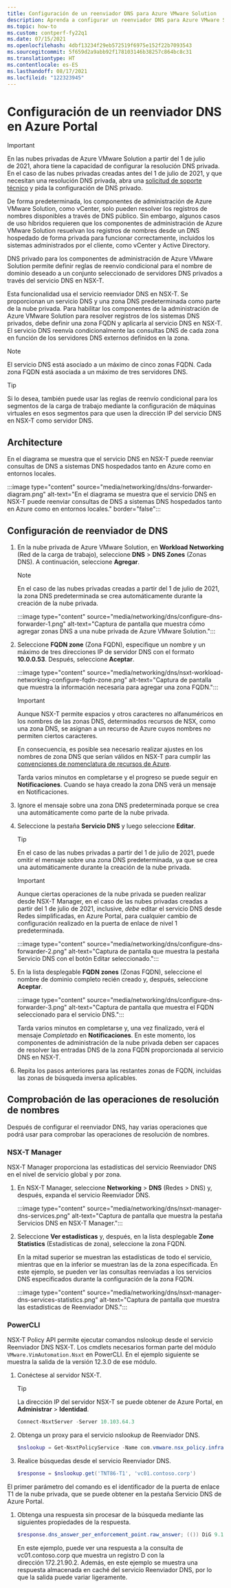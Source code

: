 ```yaml
---
title: Configuración de un reenviador DNS para Azure VMware Solution
description: Aprenda a configurar un reenviador DNS para Azure VMware Solution desde Azure Portal.
ms.topic: how-to
ms.custom: contperf-fy22q1
ms.date: 07/15/2021
ms.openlocfilehash: 4dbf13234f29eb572519f6975e152f22b7093543
ms.sourcegitcommit: 5f659d2a9abb92f178103146b38257c864bc8c31
ms.translationtype: HT
ms.contentlocale: es-ES
ms.lasthandoff: 08/17/2021
ms.locfileid: "122323945"
---
```

# <a name="configure-a-dns-forwarder-in-the-azure-portal"></a>Configuración de un reenviador DNS en Azure Portal

>[!IMPORTANT]
>En las nubes privadas de Azure VMware Solution a partir del 1 de julio de 2021, ahora tiene la capacidad de configurar la resolución DNS privada. En el caso de las nubes privadas creadas antes del 1 de julio de 2021, y que necesitan una resolución DNS privada, abra una [solicitud de soporte técnico](https://rc.portal.azure.com/#create/Microsoft.Support) y pida la configuración de DNS privado. 

De forma predeterminada, los componentes de administración de Azure VMware Solution, como vCenter, solo pueden resolver los registros de nombres disponibles a través de DNS público. Sin embargo, algunos casos de uso híbridos requieren que los componentes de administración de Azure VMware Solution resuelvan los registros de nombres desde un DNS hospedado de forma privada para funcionar correctamente, incluidos los sistemas administrados por el cliente, como vCenter y Active Directory.

DNS privado para los componentes de administración de Azure VMware Solution permite definir reglas de reenvío condicional para el nombre de dominio deseado a un conjunto seleccionado de servidores DNS privados a través del servicio DNS en NSX-T. 

Esta funcionalidad usa el servicio reenviador DNS en NSX-T. Se proporcionan un servicio DNS y una zona DNS predeterminada como parte de la nube privada. Para habilitar los componentes de la administración de Azure VMware Solution para resolver registros de los sistemas DNS privados, debe definir una zona FQDN y aplicarla al servicio DNS en NSX-T. El servicio DNS reenvía condicionalmente las consultas DNS de cada zona en función de los servidores DNS externos definidos en la zona.

>[!NOTE]
>El servicio DNS está asociado a un máximo de cinco zonas FQDN. Cada zona FQDN está asociada a un máximo de tres servidores DNS.

>[!TIP]
>Si lo desea, también puede usar las reglas de reenvío condicional para los segmentos de la carga de trabajo mediante la configuración de máquinas virtuales en esos segmentos para que usen la dirección IP del servicio DNS en NSX-T como servidor DNS.


## <a name="architecture"></a>Architecture

En el diagrama se muestra que el servicio DNS en NSX-T puede reenviar consultas de DNS a sistemas DNS hospedados tanto en Azure como en entornos locales.

:::image type="content" source="media/networking/dns/dns-forwarder-diagram.png" alt-text="En el diagrama se muestra que el servicio DNS en NSX-T puede reenviar consultas de DNS a sistemas DNS hospedados tanto en Azure como en entornos locales." border="false":::


## <a name="configure-dns-forwarder"></a>Configuración de reenviador de DNS

1. En la nube privada de Azure VMware Solution, en **Workload Networking** (Red de la carga de trabajo), seleccione **DNS** > **DNS Zones** (Zonas DNS). A continuación, seleccione **Agregar**.

   >[!NOTE]
   >En el caso de las nubes privadas creadas a partir del 1 de julio de 2021, la zona DNS predeterminada se crea automáticamente durante la creación de la nube privada.

   :::image type="content" source="media/networking/dns/configure-dns-forwarder-1.png" alt-text="Captura de pantalla que muestra cómo agregar zonas DNS a una nube privada de Azure VMware Solution.":::

1. Seleccione **FQDN zone** (Zona FQDN), especifique un nombre y un máximo de tres direcciones IP de servidor DNS con el formato **10.0.0.53**. Después, seleccione **Aceptar**.

   :::image type="content" source="media/networking/dns/nsxt-workload-networking-configure-fqdn-zone.png" alt-text="Captura de pantalla que muestra la información necesaria para agregar una zona FQDN.":::

   >[!IMPORTANT]
   >Aunque NSX-T permite espacios y otros caracteres no alfanuméricos en los nombres de las zonas DNS, determinados recursos de NSX, como una zona DNS, se asignan a un recurso de Azure cuyos nombres no permiten ciertos caracteres. 
   >
   >En consecuencia, es posible sea necesario realizar ajustes en los nombres de zona DNS que serían válidos en NSX-T para cumplir las [convenciones de nomenclatura de recursos de Azure](../azure-resource-manager/management/resource-name-rules.md#microsoftresources).

      Tarda varios minutos en completarse y el progreso se puede seguir en **Notificaciones**. Cuando se haya creado la zona DNS verá un mensaje en Notificaciones.

1. Ignore el mensaje sobre una zona DNS predeterminada porque se crea una automáticamente como parte de la nube privada.

1. Seleccione la pestaña **Servicio DNS** y luego seleccione **Editar**.

   >[!TIP]
   >En el caso de las nubes privadas a partir del 1 de julio de 2021, puede omitir el mensaje sobre una zona DNS predeterminada, ya que se crea una automáticamente durante la creación de la nube privada.


   >[!IMPORTANT]
   >Aunque ciertas operaciones de la nube privada se pueden realizar desde NSX-T Manager, en el caso de las nubes privadas creadas a partir del 1 de julio de 2021, inclusive, _debe_ editar el servicio DNS desde Redes simplificadas, en Azure Portal, para cualquier cambio de configuración realizado en la puerta de enlace de nivel 1 predeterminada.  

   :::image type="content" source="media/networking/dns/configure-dns-forwarder-2.png" alt-text="Captura de pantalla que muestra la pestaña Servicio DNS con el botón Editar seleccionado.":::   

1. En la lista desplegable **FQDN zones** (Zonas FQDN), seleccione el nombre de dominio completo recién creado y, después, seleccione **Aceptar**.

   :::image type="content" source="media/networking/dns/configure-dns-forwarder-3.png" alt-text="Captura de pantalla que muestra el FQDN seleccionado para el servicio DNS.":::

   Tarda varios minutos en completarse y, una vez finalizado, verá el mensaje *Completado* en **Notificaciones**. En este momento, los componentes de administración de la nube privada deben ser capaces de resolver las entradas DNS de la zona FQDN proporcionada al servicio DNS en NSX-T. 

1. Repita los pasos anteriores para las restantes zonas de FQDN, incluidas las zonas de búsqueda inversa aplicables.


## <a name="verify-name-resolution-operations"></a>Comprobación de las operaciones de resolución de nombres

Después de configurar el reenviador DNS, hay varias operaciones que podrá usar para comprobar las operaciones de resolución de nombres. 

### <a name="nsx-t-manager"></a>NSX-T Manager

NSX-T Manager proporciona las estadísticas del servicio Reenviador DNS en el nivel de servicio global y por zona. 

1. En NSX-T Manager, seleccione **Networking** > **DNS** (Redes > DNS) y, después, expanda el servicio Reenviador DNS.

   :::image type="content" source="media/networking/dns/nsxt-manager-dns-services.png" alt-text="Captura de pantalla que muestra la pestaña Servicios DNS en NSX-T Manager.":::

1. Seleccione **Ver estadísticas** y, después, en la lista desplegable **Zone Statistics** (Estadísticas de zona), seleccione la zona FQDN.

   En la mitad superior se muestran las estadísticas de todo el servicio, mientras que en la inferior se muestran las de la zona especificada. En este ejemplo, se pueden ver las consultas reenviadas a los servicios DNS especificados durante la configuración de la zona FQDN.

   :::image type="content" source="media/networking/dns/nsxt-manager-dns-services-statistics.png" alt-text="Captura de pantalla que muestra las estadísticas de Reenviador DNS.":::


### <a name="powercli"></a>PowerCLI

NSX-T Policy API permite ejecutar comandos nslookup desde el servicio Reenviador DNS NSX-T. Los cmdlets necesarios forman parte del módulo `VMware.VimAutomation.Nsxt` en PowerCLI. En el ejemplo siguiente se muestra la salida de la versión 12.3.0 de ese módulo.

1. Conéctese al servidor NSX-T. 

   >[!TIP]
   >La dirección IP del servidor NSX-T se puede obtener de Azure Portal, en **Administrar** > **Identidad**.
 
   ```powershell
   Connect-NsxtServer -Server 10.103.64.3
   ```

1. Obtenga un proxy para el servicio nslookup de Reenviador DNS.

   ```powershell
   $nslookup = Get-NsxtPolicyService -Name com.vmware.nsx_policy.infra.tier_1s.dns_forwarder.nslookup
   ```

1. Realice búsquedas desde el servicio Reenviador DNS.

   ```powershell
   $response = $nslookup.get('TNT86-T1', 'vc01.contoso.corp')
   ```

  El primer parámetro del comando es el identificador de la puerta de enlace T1 de la nube privada, que se puede obtener en la pestaña Servicio DNS de Azure Portal.

1. Obtenga una respuesta sin procesar de la búsqueda mediante las siguientes propiedades de la respuesta.

   ```powershell
   $response.dns_answer_per_enforcement_point.raw_answer; (()) DiG 9.10.3-P4-Ubuntu (()) @10.103.64.192 -b 10.103.64.192 vc01.contoso.corp +timeout=5 +tries=3 +nosearch ; (1 server found) ;; global options: +cmd ;; Got answer: ;; -))HEADER((- opcode: QUERY, status: NOERROR, id: 10684 ;; flags: qr rd ra; QUERY: 1, ANSWER: 1, AUTHORITY: 0, ADDITIONAL: 1  ;; OPT PSEUDOSECTION: ; EDNS: version: 0, flags:; udp: 4096 ;; QUESTION SECTION: ;vc01.contoso.corp.  IN A  ;; ANSWER SECTION: vc01.contoso.corp. 3046 IN A 172.21.90.2  ;; Query time: 0 msec ;; SERVER: 10.103.64.192:53(10.103.64.192) ;; WHEN: Thu Jul 01 23:44:36 UTC 2021 ;; MSG SIZE  rcvd: 62
   ```

   En este ejemplo, puede ver una respuesta a la consulta de vc01.contoso.corp que muestra un registro D con la dirección 172.21.90.2. Además, en este ejemplo se muestra una respuesta almacenada en caché del servicio Reenviador DNS, por lo que la salida puede variar ligeramente.

